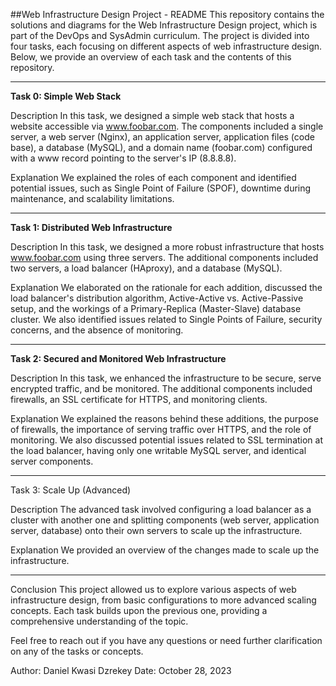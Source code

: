 ##Web Infrastructure Design Project - README
This repository contains the solutions and diagrams for the Web Infrastructure Design project, which is part of the DevOps and SysAdmin curriculum. The project is divided into four tasks, each focusing on different aspects of web infrastructure design. Below, we provide an overview of each task and the contents of this repository.

***
**Task 0: Simple Web Stack**

Description
In this task, we designed a simple web stack that hosts a website accessible via www.foobar.com. The components included a single server, a web server (Nginx), an application server, application files (code base), a database (MySQL), and a domain name (foobar.com) configured with a www record pointing to the server's IP (8.8.8.8).

Explanation
We explained the roles of each component and identified potential issues, such as Single Point of Failure (SPOF), downtime during maintenance, and scalability limitations.

***
**Task 1: Distributed Web Infrastructure**

Description
In this task, we designed a more robust infrastructure that hosts www.foobar.com using three servers. The additional components included two servers, a load balancer (HAproxy), and a database (MySQL).

Explanation
We elaborated on the rationale for each addition, discussed the load balancer's distribution algorithm, Active-Active vs. Active-Passive setup, and the workings of a Primary-Replica (Master-Slave) database cluster. We also identified issues related to Single Points of Failure, security concerns, and the absence of monitoring.

***
**Task 2: Secured and Monitored Web Infrastructure**

Description
In this task, we enhanced the infrastructure to be secure, serve encrypted traffic, and be monitored. The additional components included firewalls, an SSL certificate for HTTPS, and monitoring clients.

Explanation
We explained the reasons behind these additions, the purpose of firewalls, the importance of serving traffic over HTTPS, and the role of monitoring. We also discussed potential issues related to SSL termination at the load balancer, having only one writable MySQL server, and identical server components.

***
Task 3: Scale Up (Advanced)

Description
The advanced task involved configuring a load balancer as a cluster with another one and splitting components (web server, application server, database) onto their own servers to scale up the infrastructure.

Explanation
We provided an overview of the changes made to scale up the infrastructure.

***
Conclusion
This project allowed us to explore various aspects of web infrastructure design, from basic configurations to more advanced scaling concepts. Each task builds upon the previous one, providing a comprehensive understanding of the topic.


Feel free to reach out if you have any questions or need further clarification on any of the tasks or concepts.

Author: Daniel Kwasi Dzrekey
Date: October 28, 2023

